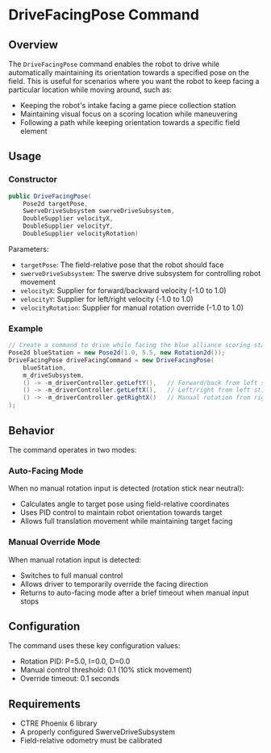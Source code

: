 # DriveFacingPose Command

## Overview

The `DriveFacingPose` command enables the robot to drive while automatically maintaining its orientation towards a specified pose on the field. This is useful for scenarios where you want the robot to keep facing a particular location while moving around, such as:

- Keeping the robot's intake facing a game piece collection station
- Maintaining visual focus on a scoring location while maneuvering
- Following a path while keeping orientation towards a specific field element

## Usage

### Constructor

```java
public DriveFacingPose(
    Pose2d targetPose,
    SwerveDriveSubsystem swerveDriveSubsystem,
    DoubleSupplier velocityX,
    DoubleSupplier velocityY,
    DoubleSupplier velocityRotation)
```

Parameters:
- `targetPose`: The field-relative pose that the robot should face
- `swerveDriveSubsystem`: The swerve drive subsystem for controlling robot movement
- `velocityX`: Supplier for forward/backward velocity (-1.0 to 1.0)
- `velocityY`: Supplier for left/right velocity (-1.0 to 1.0)
- `velocityRotation`: Supplier for manual rotation override (-1.0 to 1.0)

### Example

```java
// Create a command to drive while facing the blue alliance scoring station
Pose2d blueStation = new Pose2d(1.0, 5.5, new Rotation2d());
DriveFacingPose driveFacingCommand = new DriveFacingPose(
    blueStation,
    m_driveSubsystem,
    () -> -m_driverController.getLeftY(),   // Forward/back from left stick
    () -> -m_driverController.getLeftX(),   // Left/right from left stick
    () -> -m_driverController.getRightX()   // Manual rotation from right stick
);
```

## Behavior

The command operates in two modes:

### Auto-Facing Mode
When no manual rotation input is detected (rotation stick near neutral):
- Calculates angle to target pose using field-relative coordinates
- Uses PID control to maintain robot orientation towards target
- Allows full translation movement while maintaining target facing

### Manual Override Mode
When manual rotation input is detected:
- Switches to full manual control
- Allows driver to temporarily override the facing direction
- Returns to auto-facing mode after a brief timeout when manual input stops

## Configuration

The command uses these key configuration values:

- Rotation PID: P=5.0, I=0.0, D=0.0
- Manual control threshold: 0.1 (10% stick movement)
- Override timeout: 0.1 seconds

## Requirements

- CTRE Phoenix 6 library
- A properly configured SwerveDriveSubsystem
- Field-relative odometry must be calibrated

